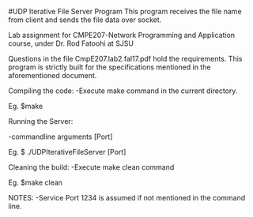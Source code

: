 #UDP Iterative File Server Program
This program receives the file name from client and sends the file data over socket.

Lab assignment for CMPE207-Network Programming and Application course, under Dr. Rod Fatoohi at SJSU

Questions in the file CmpE207.lab2.fal17.pdf hold the requirements. 
This program is strictly built for the specifications mentioned in the aforementioned document.

Compiling the code:
-Execute make command in the current directory.

 Eg. $make

Running the Server:

-commandline arguments
 [Port]

 Eg. $ ./UDPIterativeFileServer [Port]


Cleaning the build:
-Execute make clean command

 Eg. $make clean

NOTES:
-Service Port 1234 is assumed if not mentioned in the command line.
